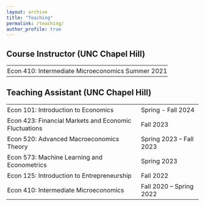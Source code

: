 ```yaml
---
layout: archive
title: "Teaching"
permalink: /teaching/
author_profile: true
---
```


## Course Instructor (UNC Chapel Hill)

<table style="border-collapse: collapse; width: 100%; border: none;">
  <tr>
    <td style="padding: 4px 2px; border: none;">Econ 410: Intermediate Microeconomics</td>
    <td style="padding: 4px 2px; text-align: left; border: none;">Summer 2021</td>
  </tr>
</table>

## Teaching Assistant (UNC Chapel Hill)

<table style="border-collapse: collapse; width: 100%; border: none;">
  <tr>
    <td style="padding: 4px 2px; border: none;">Econ 101: Introduction to Economics</td>
    <td style="padding: 4px 2px; text-align: left; border: none;">Spring - Fall 2024</td>
  </tr>
  <tr>
    <td style="padding: 4px 2px; border: none;">Econ 423: Financial Markets and Economic Fluctuations</td>
    <td style="padding: 4px 2px; text-align: left; border: none;">Fall 2023</td>
  </tr>
  <tr>
    <td style="padding: 4px 2px; border: none;">Econ 520: Advanced Macroeconomics Theory</td>
    <td style="padding: 4px 2px; text-align: left; border: none;">Spring 2023 – Fall 2023</td>
  </tr>
  <tr>
    <td style="padding: 4px 2px; border: none;">Econ 573: Machine Learning and Econometrics</td>
    <td style="padding: 4px 2px; text-align: left; border: none;">Spring 2023</td>
  </tr>
  <tr>
    <td style="padding: 4px 2px; border: none;">Econ 125: Introduction to Entrepreneurship</td>
    <td style="padding: 4px 2px; text-align: left; border: none;">Fall 2022</td>
  </tr>
  <tr>
    <td style="padding: 4px 2px; border: none;">Econ 410: Intermediate Microeconomics</td>
    <td style="padding: 4px 2px; text-align: left; border: none;">Fall 2020 – Spring 2022</td>
  </tr>
</table>
